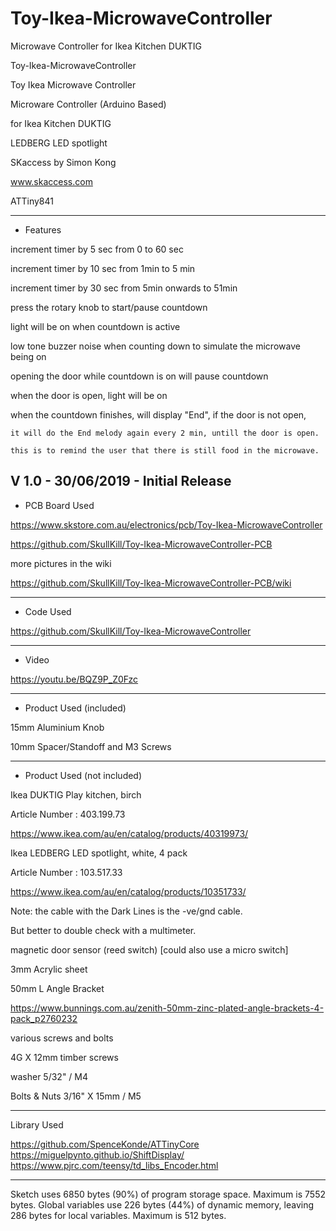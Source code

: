 # Toy-Ikea-MicrowaveController
Microwave Controller for Ikea Kitchen DUKTIG

  Toy-Ikea-MicrowaveController
  
  Toy Ikea Microwave Controller

  Microware Controller (Arduino Based)
  
  for Ikea Kitchen DUKTIG
  
  LEDBERG LED spotlight
  
  SKaccess by Simon Kong
  
  
  www.skaccess.com
  
  ATTiny841

  ------------------------------------------------------------
  - Features
  
  increment timer by 5 sec from 0 to 60 sec
  
  increment timer by 10 sec from 1min to 5 min
  
  increment timer by 30 sec from 5min onwards to 51min
  
  press the rotary knob to start/pause countdown
  
  light will be on when countdown is active
  
  low tone buzzer noise when counting down to simulate the microwave being on
  
  opening the door while countdown is on will pause countdown
  
  when the door is open, light will be on
  
  when the countdown finishes, will display "End", if the door is not open,
  
    it will do the End melody again every 2 min, untill the door is open.
    
    this is to remind the user that there is still food in the microwave.
    
  
  V 1.0 - 30/06/2019 - Initial Release
  ------------------------------------------------------------
  - PCB Board Used
  
  https://www.skstore.com.au/electronics/pcb/Toy-Ikea-MicrowaveController

  https://github.com/SkullKill/Toy-Ikea-MicrowaveController-PCB


  more pictures in the wiki
  
  https://github.com/SkullKill/Toy-Ikea-MicrowaveController-PCB/wiki
  
  ------------------------------------------------------------
  - Code Used
  
  https://github.com/SkullKill/Toy-Ikea-MicrowaveController
  
  ------------------------------------------------------------
  - Video
  
  https://youtu.be/BQZ9P_Z0Fzc

  ------------------------------------------------------------
  - Product Used (included)
  
  15mm Aluminium Knob
  
  10mm Spacer/Standoff and M3 Screws
  
  ------------------------------------------------------------
  - Product Used (not included)
  
  Ikea DUKTIG Play kitchen, birch
  
  Article Number : 403.199.73
  
  https://www.ikea.com/au/en/catalog/products/40319973/
  

  Ikea LEDBERG LED spotlight, white, 4 pack
  
  Article Number : 103.517.33
  
  https://www.ikea.com/au/en/catalog/products/10351733/
  
  Note: the cable with the Dark Lines is the -ve/gnd cable. 
  
  But better to double check with a multimeter.
  

  magnetic door sensor (reed switch) [could also use a micro switch]
  
  3mm Acrylic sheet
  

  50mm L Angle Bracket
  
  https://www.bunnings.com.au/zenith-50mm-zinc-plated-angle-brackets-4-pack_p2760232
  

  various screws and bolts 
  
  4G X 12mm timber screws
  
  washer 5/32" / M4
  
  Bolts & Nuts 3/16" X 15mm / M5
  
  
  ------------------------------------------------------------
  Library Used
  
  https://github.com/SpenceKonde/ATTinyCore
  https://miguelpynto.github.io/ShiftDisplay/
  https://www.pjrc.com/teensy/td_libs_Encoder.html

  ------------------------------------------------------------
  Sketch uses 6850 bytes (90%) of program storage space. Maximum is 7552 bytes.
  Global variables use 226 bytes (44%) of dynamic memory, leaving 286 bytes for local variables. Maximum is 512 bytes.
